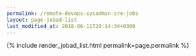 ```yaml
---
permalink: /remote-devops-sysadmin-sre-jobs
layout: page-jobad-list
last_modified_at: 2018-06-11T20:14:34+0300
---
```

{% include render_jobad_list.html permalink=page.permalink %}
